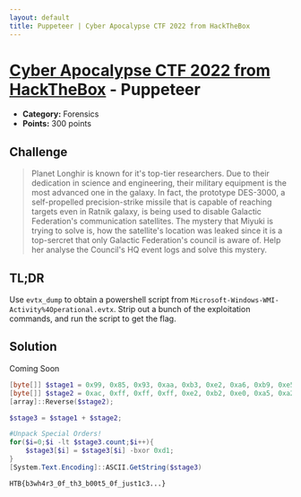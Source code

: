 ```yaml
---
layout: default
title: Puppeteer | Cyber Apocalypse CTF 2022 from HackTheBox
---
```

# [Cyber Apocalypse CTF 2022 from HackTheBox](../) - Puppeteer

* **Category:** Forensics
* **Points:** 300 points

## Challenge

> Planet Longhir is known for it's top-tier researchers. Due to their dedication in science and engineering, their military equipment is the most advanced one in the galaxy. In fact, the prototype DES-3000, a self-propelled precision-strike missile that is capable of reaching targets even in Ratnik galaxy, is being used to disable Galactic Federation's communication satellites. The mystery that Miyuki is trying to solve is, how the satellite's location was leaked since it is a top-sercret that only Galactic Federation's council is aware of. Help her analyse the Council's HQ event logs and solve this mystery.

## TL;DR
Use `evtx_dump` to obtain a powershell script from `Microsoft-Windows-WMI-Activity%4Operational.evtx`. Strip out a bunch of the exploitation commands, and run the script to get the flag.

## Solution

Coming Soon

```powershell
[byte[]] $stage1 = 0x99, 0x85, 0x93, 0xaa, 0xb3, 0xe2, 0xa6, 0xb9, 0xe5, 0xa3, 0xe2, 0x8e, 0xe1, 0xb7, 0x8e, 0xa5, 0xb9, 0xe2, 0x8e, 0xb3;
[byte[]] $stage2 = 0xac, 0xff, 0xff, 0xff, 0xe2, 0xb2, 0xe0, 0xa5, 0xa2, 0xa4, 0xbb, 0x8e, 0xb7, 0xe1, 0x8e, 0xe4, 0xa5, 0xe1, 0xe1;
[array]::Reverse($stage2);

$stage3 = $stage1 + $stage2;

#Unpack Special Orders!
for($i=0;$i -lt $stage3.count;$i++){
    $stage3[$i] = $stage3[$i] -bxor 0xd1;
}
[System.Text.Encoding]::ASCII.GetString($stage3)
```

```
HTB{b3wh4r3_0f_th3_b00t5_0f_just1c3...}
```
